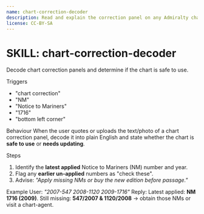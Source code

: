 ```yaml
---
name: chart-correction-decoder
description: Read and explain the correction panel on any Admiralty chart
license: CC-BY-SA
---
```

# SKILL: chart-correction-decoder
Decode chart correction panels and determine if the chart is safe to use.

Triggers
- "chart correction"
- "NM"
- "Notice to Mariners"
- "1716"
- "bottom left corner"

Behaviour
When the user quotes or uploads the text/photo of a chart correction panel, decode it into plain English and state whether the chart is **safe to use** or **needs updating**.

Steps
1. Identify the **latest applied** Notice to Mariners (NM) number and year.
2. Flag any **earlier un-applied** numbers as "check these".
3. Advise: *"Apply missing NMs or buy the new edition before passage."*

Example
User: *"2007-547 2008-1120 2009-1716"*
Reply:
Latest applied: **NM 1716 (2009)**.
Still missing: **547/2007 & 1120/2008** → obtain those NMs or visit a chart-agent.
